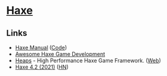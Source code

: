 # [Haxe](https://haxe.org/)

## Links

- [Haxe Manual](https://haxe.org/manual/introduction.html) ([Code](https://github.com/HaxeFoundation/HaxeManual))
- [Awesome Haxe Game Development](https://github.com/Dvergar/awesome-haxe-gamedev)
- [Heaps](https://github.com/HeapsIO/heaps) - High Performance Haxe Game Framework. ([Web](https://heaps.io/))
- [Haxe 4.2 (2021)](https://community.haxe.org/t/haxe-4-2-0-is-released/2888) ([HN](https://news.ycombinator.com/item?id=26082347))
